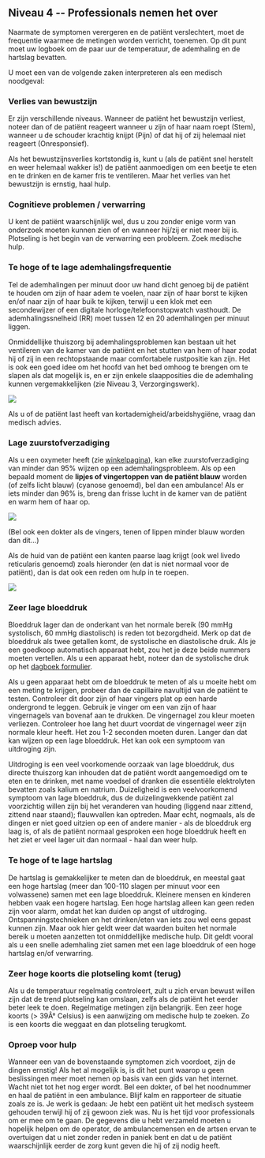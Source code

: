 ## Niveau 4 -- Professionals nemen het over

Naarmate de symptomen verergeren en de patiënt verslechtert, moet de frequentie waarmee de metingen worden verricht, toenemen. Op dit punt moet uw logboek om de paar uur de temperatuur, de ademhaling en de hartslag bevatten.

U moet een van de volgende zaken interpreteren als een medisch noodgeval:

### Verlies van bewustzijn

Er zijn verschillende niveaus. Wanneer de patiënt het bewustzijn verliest, noteer dan of de patiënt reageert wanneer u zijn of haar naam roept (Stem), wanneer u de schouder krachtig knijpt (Pijn) of dat hij of zij helemaal niet reageert (Onresponsief).

Als het bewustzijnsverlies kortstondig is, kunt u (als de patiënt snel herstelt en weer helemaal wakker is!) de patiënt aanmoedigen om een beetje te eten en te drinken en de kamer fris te ventileren. Maar het verlies van het bewustzijn is ernstig, haal hulp.

### Cognitieve problemen / verwarring

U kent de patiënt waarschijnlijk wel, dus u zou zonder enige vorm van onderzoek moeten kunnen zien of en wanneer hij/zij er niet meer bij is. Plotseling is het begin van de verwarring een probleem. Zoek medische hulp.

### Te hoge of te lage ademhalingsfrequentie

Tel de ademhalingen per minuut door uw hand dicht genoeg bij de patiënt te houden om zijn of haar adem te voelen, naar zijn of haar borst te kijken en/of naar zijn of haar buik te kijken, terwijl u een klok met een secondewijzer of een digitale horloge/telefoonstopwatch vasthoudt. De ademhalingssnelheid (RR) moet tussen 12 en 20 ademhalingen per minuut liggen. 

Onmiddellijke thuiszorg bij ademhalingsproblemen kan bestaan uit het ventileren van de kamer van de patiënt en het stutten van hem of haar zodat hij of zij in een rechtopstaande maar comfortabele rustpositie kan zijn. Het is ook een goed idee om het hoofd van het bed omhoog te brengen om te slapen als dat mogelijk is, en er zijn enkele slaapposities die de ademhaling kunnen vergemakkelijken (zie Niveau 3, Verzorgingswerk).

![](/images/dyspnoe.png)

Als u of de patiënt last heeft van kortademigheid/arbeidshygiëne, vraag dan medisch advies. 

### Lage zuurstofverzadiging

Als u een oxymeter heeft (zie [winkelpagina](/shopping)), kan elke zuurstofverzadiging van minder dan 95% wijzen op een ademhalingsprobleem. Als op een bepaald moment de **lipjes of vingertoppen van de patiënt blauw** worden (of zelfs licht blauw) (cyanose genoemd), bel dan een ambulance! Als er iets minder dan 96% is, breng dan frisse lucht in de kamer van de patiënt en warm hem of haar op.

![](/beeld/cyanose.png)

(Bel ook een dokter als de vingers, tenen of lippen minder blauw worden dan dit...)

Als de huid van de patiënt een kanten paarse laag krijgt (ook wel livedo reticularis genoemd) zoals hieronder (en dat is niet normaal voor de patiënt), dan is dat ook een reden om hulp in te roepen.

![](/images/livedo-reticularis.png)

### Zeer lage bloeddruk

Bloeddruk lager dan de onderkant van het normale bereik (90 mmHg systolisch, 60 mmHg diastolisch) is reden tot bezorgdheid. Merk op dat de bloeddruk als twee getallen komt, de systolische en diastolische druk. Als je een goedkoop automatisch apparaat hebt, zou het je deze beide nummers moeten vertellen. Als u een apparaat hebt, noteer dan de systolische druk op het [dagboek formulier](/images/covid-diary.pdf).

Als u geen apparaat hebt om de bloeddruk te meten of als u moeite hebt om een meting te krijgen, probeer dan de capillaire navultijd van de patiënt te testen. Controleer dit door zijn of haar vingers plat op een harde ondergrond te leggen. Gebruik je vinger om een van zijn of haar vingernagels van bovenaf aan te drukken. De vingernagel zou kleur moeten verliezen. Controleer hoe lang het duurt voordat de vingernagel weer zijn normale kleur heeft. Het zou 1-2 seconden moeten duren. Langer dan dat kan wijzen op een lage bloeddruk. Het kan ook een symptoom van uitdroging zijn. 

Uitdroging is een veel voorkomende oorzaak van lage bloeddruk, dus directe thuiszorg kan inhouden dat de patiënt wordt aangemoedigd om te eten en te drinken, met name voedsel of dranken die essentiële elektrolyten bevatten zoals kalium en natrium. Duizeligheid is een veelvoorkomend symptoom van lage bloeddruk, dus de duizelingwekkende patiënt zal voorzichtig willen zijn bij het veranderen van houding (liggend naar zittend, zittend naar staand); flauwvallen kan optreden. Maar echt, nogmaals, als de dingen er niet goed uitzien op een of andere manier - als de bloeddruk erg laag is, of als de patiënt normaal gesproken een hoge bloeddruk heeft en het ziet er veel lager uit dan normaal - haal dan weer hulp.

### Te hoge of te lage hartslag

De hartslag is gemakkelijker te meten dan de bloeddruk, en meestal gaat een hoge hartslag (meer dan 100-110 slagen per minuut voor een volwassene) samen met een lage bloeddruk. Kleinere mensen en kinderen hebben vaak een hogere hartslag. Een hoge hartslag alleen kan geen reden zijn voor alarm, omdat het kan duiden op angst of uitdroging. Ontspanningstechnieken en het drinken/eten van iets zou wel eens gepast kunnen zijn. Maar ook hier geldt weer dat waarden buiten het normale bereik u moeten aanzetten tot onmiddellijke medische hulp. Dit geldt vooral als u een snelle ademhaling ziet samen met een lage bloeddruk of een hoge hartslag en/of verwarring. 

### Zeer hoge koorts die plotseling komt (terug)

Als u de temperatuur regelmatig controleert, zult u zich ervan bewust willen zijn dat de trend plotseling kan omslaan, zelfs als de patiënt het eerder beter leek te doen. Regelmatige metingen zijn belangrijk. Een zeer hoge koorts (> 39Â° Celsius) is een aanwijzing om medische hulp te zoeken. Zo is een koorts die weggaat en dan plotseling terugkomt. 

### Oproep voor hulp

Wanneer een van de bovenstaande symptomen zich voordoet, zijn de dingen ernstig! Als het al mogelijk is, is dit het punt waarop u geen beslissingen meer moet nemen op basis van een gids van het internet. Wacht niet tot het nog erger wordt. Bel een dokter, of bel het noodnummer en haal de patiënt in een ambulance. Blijf kalm en rapporteer de situatie zoals ze is. Je werk is gedaan: Je hebt een patiënt uit het medisch systeem gehouden terwijl hij of zij gewoon ziek was. Nu is het tijd voor professionals om er mee om te gaan. De gegevens die u hebt verzameld moeten u hopelijk helpen om de operator, de ambulancemensen en de artsen ervan te overtuigen dat u niet zonder reden in paniek bent en dat u de patiënt waarschijnlijk eerder de zorg kunt geven die hij of zij nodig heeft.